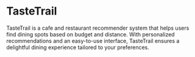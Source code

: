 # TasteTrail
TasteTrail is a cafe and restaurant recommender system that helps users find dining spots based on budget and distance. With personalized recommendations and an easy-to-use interface, TasteTrail ensures a delightful dining experience tailored to your preferences.
